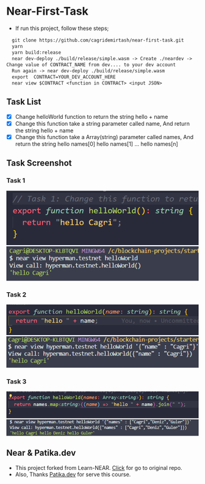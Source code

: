 # Near-First-Task

- If run this project, follow these steps;

```git
  git clone https://github.com/cagridemirtash/near-first-task.git
  yarn
  yarn build:release
  near dev-deploy ./build/release/simple.wasm -> Create ./neardev -> Change value of CONTRACT_NAME from dev.... to your dev account
  Run again -> near dev-deploy ./build/release/simple.wasm
  export  CONTRACT=YOUR_DEV_ACCOUNT_HERE
  near view $CONTRACT <function in CONTRACT> <input JSON>
```
## Task List
- [x] Change helloWorld function to return the string hello + name
- [x] Change this function take a string parameter called name, And return the string hello + name
- [x] Change this function take a Array(string) parameter called names, And return the string hello names[0] hello names[1] ... hello names[n]

## Task Screenshot

### Task 1
![Task-Function-1](./task-img/task-1.PNG)
![Task-Console-1](./task-img/task-console-1.PNG)
### Task 2
![Task-Function-2](./task-img/task-2.PNG)
![Task-Console-2](./task-img/task-console-2.PNG)
### Task 3
![Task-Function-3](./task-img/task-3.PNG)
![Task-Console-3](./task-img/task-console-3.PNG)

## Near & Patika.dev
- This project forked from Learn-NEAR. [Click](https://github.com/Learn-NEAR/starter--near-sdk-as) for go to original repo.
- Also, Thanks [Patika.dev](https://www.patika.dev/) for serve this course.
